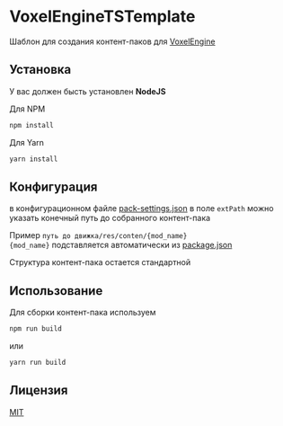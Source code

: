 # VoxelEngineTSTemplate

Шаблон для создания контент-паков для [VoxelEngine](https://github.com/MihailRis/VoxelEngine-Cpp)

## Установка

У вас должен бысть установлен **NodeJS**

Для NPM
```bash
npm install
```

Для Yarn
```bash
yarn install
```

## Конфигурация

в конфигурационном файле [pack-settings.json](pack-settings.json) 
в поле ``extPath`` можно указать конечный путь до собранного контент-пака

Пример ``путь до движка/res/conten/{mod_name}`` \
`{mod_name}` подставляется автоматически из [package.json](src/package.json)

Структура контент-пака остается стандартной

## Использование

Для сборки контент-пака используем 

```bash
npm run build
```

или

```bash
yarn run build
```

## Лицензия

[MIT](https://choosealicense.com/licenses/mit/)
